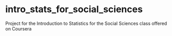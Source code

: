 # intro_stats_for_social_sciences
Project for the  Introduction to Statistics for the Social Sciences class offered on Coursera
